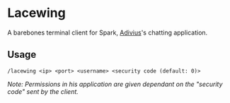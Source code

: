 # Lacewing

A barebones terminal client for Spark, [Adivius](https://www.github.com/Adivius)'s
chatting application.

## Usage
    /lacewing <ip> <port> <username> <security code (default: 0)>

*Note: Permissions in his application are given dependant on the "security code"
sent by the client.*
